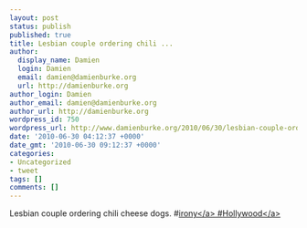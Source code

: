 ```yaml
---
layout: post
status: publish
published: true
title: Lesbian couple ordering chili ...
author:
  display_name: Damien
  login: Damien
  email: damien@damienburke.org
  url: http://damienburke.org
author_login: Damien
author_email: damien@damienburke.org
author_url: http://damienburke.org
wordpress_id: 750
wordpress_url: http://www.damienburke.org/2010/06/30/lesbian-couple-ordering-chili/
date: '2010-06-30 04:12:37 +0000'
date_gmt: '2010-06-30 09:12:37 +0000'
categories:
- Uncategorized
- tweet
tags: []
comments: []
---
```

<p>Lesbian couple ordering chili cheese dogs. #<a href="http:&#47;&#47;search.twitter.com&#47;search?q=%23irony" class="aktt_hashtag">irony<&#47;a> #<a href="http:&#47;&#47;search.twitter.com&#47;search?q=%23Hollywood" class="aktt_hashtag">Hollywood<&#47;a></p>
